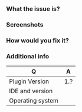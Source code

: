### What the issue is?

### Screenshots

### How would you fix it?

<!-- If you have some time to spare, please consider submitting a pull request. -->

### Additional info

| Q                | A
| ---------------- | ---
| Plugin Version   | 1.?
| IDE and version  | 
| Operating system |
